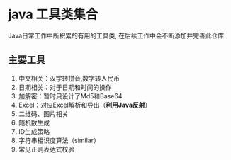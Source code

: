 # java 工具类集合
Java日常工作中所积累的有用的工具类, 在后续工作中会不断添加并完善此仓库

## 主要工具
1. 中文相关：汉字转拼音,数字转人民币
2. 日期相关：对于日期和时间的操作
3. 加解密：暂时只设计了Md5和Base64
4. Excel：对应Excel解析和导出（**利用Java反射**）
5. 二维码、图片相关
6. 随机数生成
7. ID生成策略
8. 字符串相识度算法（similar）
9. 常见正则表达式校验
